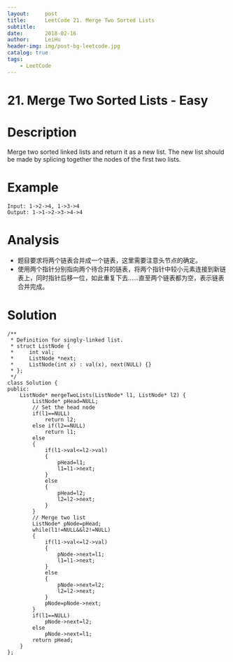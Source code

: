 ```yaml
---
layout:     post
title:      LeetCode 21. Merge Two Sorted Lists
subtitle:   
date:       2018-02-16
author:     LeiHu
header-img: img/post-bg-leetcode.jpg
catalog: true
tags:
    - LeetCode
---
```

# 21. Merge Two Sorted Lists - Easy

# Description
Merge two sorted linked lists and return it as a new list. The new list should be made by splicing together the nodes of the first two lists.

# Example
```
Input: 1->2->4, 1->3->4
Output: 1->1->2->3->4->4
```

# Analysis
- 题目要求将两个链表合并成一个链表，这里需要注意头节点的确定。
- 使用两个指针分别指向两个待合并的链表，将两个指针中较小元素连接到新链表上，同时指针后移一位，如此重复下去……直至两个链表都为空，表示链表合并完成。

# Solution
```
/**
 * Definition for singly-linked list.
 * struct ListNode {
 *     int val;
 *     ListNode *next;
 *     ListNode(int x) : val(x), next(NULL) {}
 * };
 */
class Solution {
public:
    ListNode* mergeTwoLists(ListNode* l1, ListNode* l2) {
        ListNode* pHead=NULL;
        // Set the head node
        if(l1==NULL)
            return l2;
        else if(l2==NULL)
            return l1;
        else
        {
            if(l1->val<=l2->val)
            {
                pHead=l1;
                l1=l1->next;
            }
            else
            {
                pHead=l2;
                l2=l2->next;
            }
        }
        // Merge two list
        ListNode* pNode=pHead;
        while(l1!=NULL&&l2!=NULL)
        {
            if(l1->val<=l2->val)
            {
                pNode->next=l1;
                l1=l1->next;
            }
            else
            {
                pNode->next=l2;
                l2=l2->next;
            }
            pNode=pNode->next;    
        }
        if(l1==NULL)
            pNode->next=l2;
        else
            pNode->next=l1;
        return pHead;
    }
};
```
